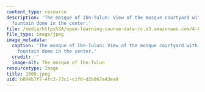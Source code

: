 ```yaml
---
content_type: resource
description: 'The mosque of Ibn-Tulun: View of the mosque courtyard with 13th century
  fountain dome in the center.'
file: /media/https%3A/open-learning-course-data-rc.s3.amazonaws.com/4-615-the-architecture-of-cairo-spring-2002/b894b7f74fc273c1c1f8d2b067a43ea0_1009.jpeg
file_type: image/jpeg
image_metadata:
  caption: 'The mosque of Ibn-Tulun: View of the mosque courtyard with 13th century
    fountain dome in the center.'
  credit: ''
  image-alt: The mosque of Ibn-Tulun
resourcetype: Image
title: 1009.jpeg
uid: b894b7f7-4fc2-73c1-c1f8-d2b067a43ea0
---
```

